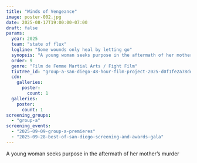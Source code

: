 ```yaml
---
title: "Winds of Vengeance"
image: poster-002.jpg
date: 2025-08-17T19:00:00-07:00
draft: false
params:
  year: 2025
  team: "state of flux"
  logline: "Some wounds only heal by letting go"
  synopsis: "A young woman seeks purpose in the aftermath of her mother’s murder"
  order: 9
  genre: "Film de Femme Martial Arts / Fight Film"
  tixtree_id: "group-a-san-diego-48-hour-film-project-2025-d0f1fe2a78dd"
  cdn:
    galleries:
      poster:
        count: 1
  galleries:
    poster:
      count: 1
screening_groups:
  - "group-a"
screening_events:
  - "2025-09-09-group-a-premieres"
  - "2025-09-28-best-of-san-diego-screening-and-awards-gala"
---
```

A young woman seeks purpose in the aftermath of her mother’s murder

